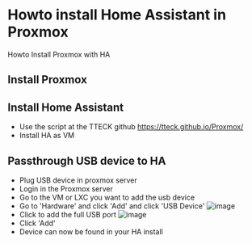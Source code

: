 # Howto install Home Assistant in Proxmox
Howto Install Proxmox with HA

## Install Proxmox

## Install Home Assistant
- Use the script at the TTECK github https://tteck.github.io/Proxmox/
- Install HA as VM
## Passthrough USB device to HA
- Plug USB device in proxmox server
- Login in the Proxmox server
- Go to the VM or LXC you want to add the usb device
- Go to 'Hardware' and click 'Add' and click 'USB Device'
![image](https://user-images.githubusercontent.com/100353268/212086652-64cf0e36-5509-40b4-85d4-eaafd5a1ae69.png)
- Click to add the full USB port
![image](https://user-images.githubusercontent.com/100353268/212086900-355e5395-882c-4145-ba90-e4a68dc86b9e.png)
- Click 'Add'
- Device can now be found in your HA install
